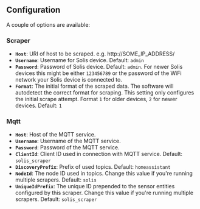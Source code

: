 ## Configuration

A couple of options are available:

### Scraper

- **`Host`**: URI of host to be scraped. e.g. http://SOME_IP_ADDRESS/
- **`Username`**: Username for Solis device. Default: `admin`
- **`Password`**: Password of Solis device. Default: `admin`. For newer Solis devices this might be either `123456789` or the password of the WiFi network your Solis device is connected to.
- **`Format`**: The initial format of the scraped data. The software will autodetect the correct format for scraping. This setting only configures the initial scrape attempt. Format `1` for older devices, `2` for newer devices. Default: `1`

### Mqtt

- **`Host`**: Host of the MQTT service.
- **`Username`**: Username of the MQTT service.
- **`Password`**: Password of the MQTT service.
- **`ClientId`**: Client ID used in connection with MQTT service. Default: `solis_scraper`
- **`DiscoveryPrefix`**: Prefix of used topics. Default: `homeassistant`
- **`NodeId`**: The node ID used in topics. Change this value if you're running multiple scrapers. Default: `solis`
- **`UniqueIdPrefix`**: The unique ID prepended to the sensor entities configured by this scraper. Change this value if you're running multiple scrapers. Default: `solis_scraper`
